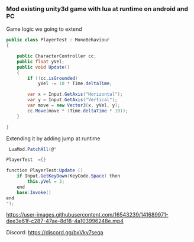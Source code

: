 ### Mod existing unity3d game with lua at runtime on android and PC

Game logic we going to extend

```c#
public class PlayerTest : MonoBehaviour
{

    public CharacterController cc;
    public float yVel;
    public void Update()
    {
        if (!cc.isGrounded)
            yVel -= 10 * Time.deltaTime;

        var x = Input.GetAxis("Horizontal");
        var y = Input.GetAxis("Vertical");
        var move = new Vector3(x, yVel, y);
        cc.Move(move * (Time.deltaTime * 10));
    }

}
```

Extending it by adding jump at runtime

```c#
 LuaMod.PatchAll(@"

PlayerTest  ={} 

function PlayerTest:Update ()
    if Input.GetKeyDown(KeyCode.Space) then
        this.yVel = 3;    
    end
    base:Invoke()
end
");
```

https://user-images.githubusercontent.com/16543239/141689971-dee3e61f-c287-47ae-8d18-4a103996248e.mp4

Discord: https://discord.gg/bxVky7seqa
